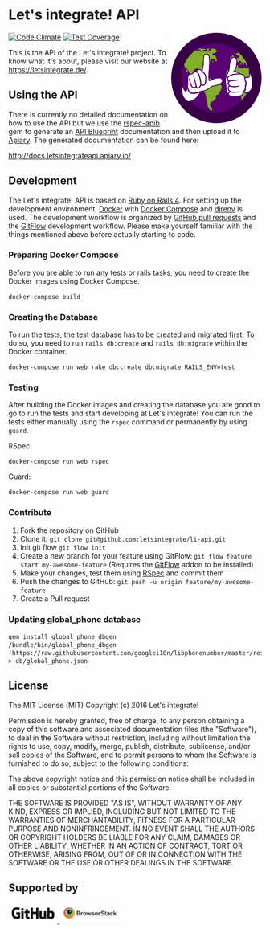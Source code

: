 # Let's integrate! API

<img src="logo.png" align="right" alt="Let's integrate!" />

[![Code Climate](https://codeclimate.com/github/letsintegrate/li-api/badges/gpa.svg)](https://codeclimate.com/github/letsintegrate/li-api)
[![Test Coverage](https://codeclimate.com/github/letsintegrate/li-api/badges/coverage.svg)](https://codeclimate.com/github/letsintegrate/li-api/coverage)

This is the API of the Let's integrate! project. To know what it's about, please
visit our website at https://letsintegrate.de/.

## Using the API

There is currently no detailed documentation on how to use the API but we use
the [rspec-apib](https://github.com/spieker/rspec-apib) gem to generate an
[API Blueprint](https://apiblueprint.org/) documentation and then upload it
to [Apiary](https://apiary.io/). The generated documentation can be found here:

http://docs.letsintegrateapi.apiary.io/

## Development

The Let's integrate! API is based on [Ruby on Rails 4](http://rubyonrails.org/).
For setting up the development environment, [Docker](https://www.docker.com/)
with [Docker Compose](https://docs.docker.com/compose/) and
[direnv](http://direnv.net/) is used. The development workflow is organized by
[GitHub pull requests](https://help.github.com/articles/using-pull-requests/)
and the
[GitFlow](http://jeffkreeftmeijer.com/2010/why-arent-you-using-git-flow/)
development workflow. Please make yourself familiar with the things mentioned
above before actually starting to code.

### Preparing Docker Compose

Before you are able to run any tests or rails tasks, you need to create the
Docker images using Docker Compose.

```
docker-compose build
```

### Creating the Database

To run the tests, the test database has to be created and migrated first. To do
so, you need to run `rails db:create` and `rails db:migrate` within the Docker
container.

```
docker-compose run web rake db:create db:migrate RAILS_ENV=test
```

### Testing

After building the Docker images and creating the database you are good to go to
run the tests and start developing at Let's integrate! You can run the tests
either manually using the `rspec` command or permanently by using `guard`.

RSpec:

```
docker-compose run web rspec
```

Guard:

```
docker-compose run web guard
```

### Contribute

1. Fork the repository on GitHub
2. Clone it: `git clone git@github.com:letsintegrate/li-api.git`
3. Init git flow `git flow init`
4. Create a new branch for your feature using GitFlow:
   `git flow feature start my-awesome-feature` (Requires the
   [GitFlow](https://github.com/nvie/gitflow/wiki/Installation) addon to be
   installed)
5. Make your changes, test them using [RSpec](http://rspec.info/) and commit
   them
6. Push the changes to GitHub: `git push -u origin feature/my-awesome-feature`
7. Create a Pull request

### Updating global_phone database

```
gem install global_phone_dbgen
/bundle/bin/global_phone_dbgen 'https://raw.githubusercontent.com/googlei18n/libphonenumber/master/resources/PhoneNumberMetadata.xml' > db/global_phone.json
```

## License

The MIT License (MIT)
Copyright (c) 2016 Let's integrate!

Permission is hereby granted, free of charge, to any person obtaining a copy of
this software and associated documentation files (the "Software"), to deal in
the Software without restriction, including without limitation the rights to
use, copy, modify, merge, publish, distribute, sublicense, and/or sell copies of
the Software, and to permit persons to whom the Software is furnished to do so,
subject to the following conditions:

The above copyright notice and this permission notice shall be included in all
copies or substantial portions of the Software.

THE SOFTWARE IS PROVIDED "AS IS", WITHOUT WARRANTY OF ANY KIND, EXPRESS OR
IMPLIED, INCLUDING BUT NOT LIMITED TO THE WARRANTIES OF MERCHANTABILITY, FITNESS
FOR A PARTICULAR PURPOSE AND NONINFRINGEMENT. IN NO EVENT SHALL THE AUTHORS OR
COPYRIGHT HOLDERS BE LIABLE FOR ANY CLAIM, DAMAGES OR OTHER LIABILITY, WHETHER
IN AN ACTION OF CONTRACT, TORT OR OTHERWISE, ARISING FROM, OUT OF OR IN
CONNECTION WITH THE SOFTWARE OR THE USE OR OTHER DEALINGS IN THE SOFTWARE.

## Supported by

<a href="http://github.com/">
  <img src="/github.png?cefc20232703e5e3c24efd5f50d75e26" alt="GitHub" height="40px">
</a>
<a href="http://browserstack.com/">
  <img src="/browserstack.png?c25aa4c83d0233abc8c1905a18f26c1a" alt="BrowserStack" height="40px">
</a>
